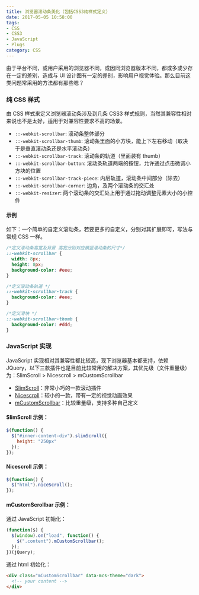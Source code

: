 ```yaml
---
title: 浏览器滚动条美化（包括CSS3纯样式定义）
date: 2017-05-05 10:58:00
tags:
- CSS
- CSS3
- JavaScript
- Plugs
category: CSS
---
```


由于平台不同，或用户采用的浏览器不同，或因同浏览器版本不同，都或多或少存在一定的差别，造成与 UI 设计图有一定的差别，影响用户视觉体验。那么目前这类问题常采用的方法都有那些嗯？

### 纯 CSS 样式

由 CSS 样式来定义浏览器滚动条涉及到几条 CSS3 样式规则，当然其兼容性相对来说也不是太好，适用于对兼容性要求不高的场景。

* `::-webkit-scrollbar`: 滚动条整体部分
* `::-webkit-scrollbar-thumb`: 滚动条里面的小方块，能上下左右移动（取决于是垂直滚动条还是水平滚动条）
* `::-webkit-scrollbar-track`: 滚动条的轨道（里面装有 thumb）
* `::-webkit-scrollbar-button`: 滚动条轨道两端的按钮，允许通过点击微调小方块的位置
* `::-webkit-scrollbar-track-piece`: 内层轨道，滚动条中间部分（除去）
* `::-webkit-scrollbar-corner`: 边角，及两个滚动条的交汇处
* `::-webkit-resizer`: 两个滚动条的交汇处上用于通过拖动调整元素大小的小控件

#### 示例

如下：一个简单的自定义滚动条，若要更多的自定义，分别对其扩展即可，写法与常规 CSS 一样。

```css
/*定义滚动条高宽及背景 高宽分别对应横竖滚动条的尺寸*/
::-webkit-scrollbar {
  width: 8px;
  height: 8px;
  background-color: #eee;
}

/*定义滚动条轨道 */
::-webkit-scrollbar-track {
  background-color: #eee;
}

/*定义滑块 */
::-webkit-scrollbar-thumb {
  background-color: #ddd;
}
```

### JavaScript 实现

JavaScript 实现相对其兼容性都比较高，现下浏览器基本都支持，依赖 JQuery，以下三款插件也是目前比较常用的解决方案，其优先级（文件重量级）为：SlimScroll > Nicescroll > mCustomScrollbar

* [SlimScroll](//rocha.la/jQuery-slimScroll)：非常小巧的一款滚动插件
* [Nicescroll](//nicescroll.areaaperta.com/)：较小的一款，带有一定的视觉动画效果
* [mCustomScrollbar](//manos.malihu.gr/jquery-custom-content-scroller/)：比较重量级，支持多种自己定义

#### SlimScroll 示例：

```javascript
$(function() {
  $("#inner-content-div").slimScroll({
    height: "250px"
  });
});
```

#### Nicescroll 示例：

```javascript
$(function() {
  $("html").niceScroll();
});
```

#### mCustomScrollbar 示例：

通过 JavaScript 初始化：

```javascript
(function($) {
  $(window).on("load", function() {
    $(".content").mCustomScrollbar();
  });
})(jQuery);
```

通过 html 初始化：

```html
<div class="mCustomScrollbar" data-mcs-theme="dark">
  <!-- your content -->
</div>
```
